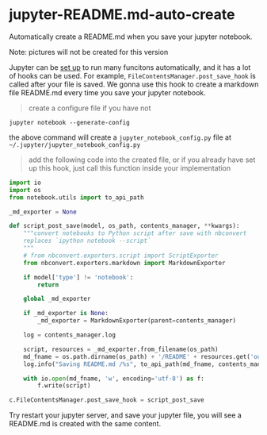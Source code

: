 # jupyter-README.md-auto-create
Automatically create a README.md when you save your jupyter notebook.

Note: pictures will not be created for this version

Jupyter can be [set up](https://jupyter-notebook.readthedocs.io/en/stable/config.html) to run many funcitons automatically, and it has a lot of hooks can be used. For example, `FileContentsManager.post_save_hook`  is called after your file is saved. We gonna use this hook to create a markdown file README.md every time you save your jupyter notebook.

> create a configure file if you have not
```
jupyter notebook --generate-config
```
the above command will create a `jupyter_notebook_config.py` file at `~/.jupyter/jupyter_notebook_config.py`


> add the following code into the created file, or if you already have set up this hook, just call this function inside your implementation

```python
import io
import os
from notebook.utils import to_api_path

_md_exporter = None

def script_post_save(model, os_path, contents_manager, **kwargs):
    """convert notebooks to Python script after save with nbconvert
    replaces `ipython notebook --script`
    """
    # from nbconvert.exporters.script import ScriptExporter
    from nbconvert.exporters.markdown import MarkdownExporter

    if model['type'] != 'notebook':
        return

    global _md_exporter

    if _md_exporter is None:
        _md_exporter = MarkdownExporter(parent=contents_manager)

    log = contents_manager.log

    script, resources = _md_exporter.from_filename(os_path)
    md_fname = os.path.dirname(os_path) + '/README' + resources.get('output_extension', '.md')
    log.info("Saving README.md /%s", to_api_path(md_fname, contents_manager.root_dir))

    with io.open(md_fname, 'w', encoding='utf-8') as f:
        f.write(script)

c.FileContentsManager.post_save_hook = script_post_save
```

Try restart your jupyter server, and save your jupyter file, you will see a README.md is created with the same content. 
